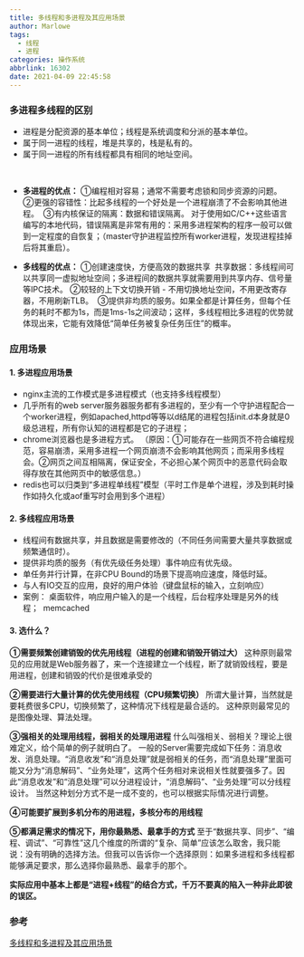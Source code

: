 ```yaml
---
title: 多线程和多进程及其应用场景
author: Marlowe
tags:
  - 线程
  - 进程
categories: 操作系统
abbrlink: 16302
date: 2021-04-09 22:45:58
---
```


<!--more-->

### 多进程多线程的区别

* 进程是分配资源的基本单位；线程是系统调度和分派的基本单位。
* 属于同一进程的线程，堆是共享的，栈是私有的。
* 属于同一进程的所有线程都具有相同的地址空间。
</br>

* **多进程的优点：**
①编程相对容易；通常不需要考虑锁和同步资源的问题。 
②更强的容错性：比起多线程的一个好处是一个进程崩溃了不会影响其他进程。 
③有内核保证的隔离：数据和错误隔离。 对于使用如C/C++这些语言编写的本地代码，错误隔离是非常有用的：采用多进程架构的程序一般可以做到一定程度的自恢复；（master守护进程监控所有worker进程，发现进程挂掉后将其重启）。

* **多线程的优点：**
①创建速度快，方便高效的数据共享 
共享数据：多线程间可以共享同一虚拟地址空间；多进程间的数据共享就需要用到共享内存、信号量等IPC技术。
②较轻的上下文切换开销 - 不用切换地址空间，不用更改寄存器，不用刷新TLB。 
③提供非均质的服务。如果全都是计算任务，但每个任务的耗时不都为1s，而是1ms-1s之间波动；这样，多线程相比多进程的优势就体现出来，它能有效降低“简单任务被复杂任务压住”的概率。

### 应用场景
#### 1. 多进程应用场景
* nginx主流的工作模式是多进程模式（也支持多线程模型） 
* 几乎所有的web server服务器服务都有多进程的，至少有一个守护进程配合一个worker进程，例如apached,httpd等等以d结尾的进程包括init.d本身就是0级总进程，所有你认知的进程都是它的子进程； 
* chrome浏览器也是多进程方式。 （原因：①可能存在一些网页不符合编程规范，容易崩溃，采用多进程一个网页崩溃不会影响其他网页；而采用多线程会。②网页之间互相隔离，保证安全，不必担心某个网页中的恶意代码会取得存放在其他网页中的敏感信息。）
* redis也可以归类到“多进程单线程”模型（平时工作是单个进程，涉及到耗时操作如持久化或aof重写时会用到多个进程）

#### 2. 多线程应用场景
* 线程间有数据共享，并且数据是需要修改的（不同任务间需要大量共享数据或频繁通信时）。
* 提供非均质的服务（有优先级任务处理）事件响应有优先级。
* 单任务并行计算，在非CPU Bound的场景下提高响应速度，降低时延。 
* 与人有IO交互的应用，良好的用户体验（键盘鼠标的输入，立刻响应）
* 案例：
桌面软件，响应用户输入的是一个线程，后台程序处理是另外的线程； 
memcached

#### 3. 选什么？
**①需要频繁创建销毁的优先用线程（进程的创建和销毁开销过大）**
这种原则最常见的应用就是Web服务器了，来一个连接建立一个线程，断了就销毁线程，要是用进程，创建和销毁的代价是很难承受的

**②需要进行大量计算的优先使用线程（CPU频繁切换）**
所谓大量计算，当然就是要耗费很多CPU，切换频繁了，这种情况下线程是最合适的。
这种原则最常见的是图像处理、算法处理。

**③强相关的处理用线程，弱相关的处理用进程**
什么叫强相关、弱相关？理论上很难定义，给个简单的例子就明白了。
一般的Server需要完成如下任务：消息收发、消息处理。“消息收发”和“消息处理”就是弱相关的任务，而“消息处理”里面可能又分为“消息解码”、“业务处理”，这两个任务相对来说相关性就要强多了。因此“消息收发”和“消息处理”可以分进程设计，“消息解码”、“业务处理”可以分线程设计。
当然这种划分方式不是一成不变的，也可以根据实际情况进行调整。

**④可能要扩展到多机分布的用进程，多核分布的用线程**

**⑤都满足需求的情况下，用你最熟悉、最拿手的方式**
至于“数据共享、同步”、“编程、调试”、“可靠性”这几个维度的所谓的“复杂、简单”应该怎么取舍，我只能说：没有明确的选择方法。但我可以告诉你一个选择原则：如果多进程和多线程都能够满足要求，那么选择你最熟悉、最拿手的那个。


**实际应用中基本上都是“进程+线程”的结合方式，千万不要真的陷入一种非此即彼的误区。**


### 参考
[多线程和多进程及其应用场景](https://blog.csdn.net/weixin_39731083/article/details/82015830)
